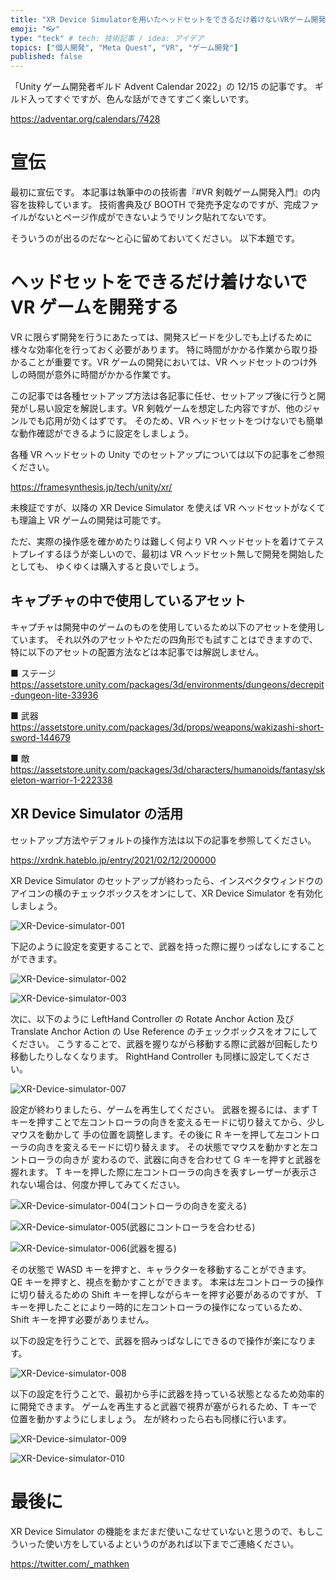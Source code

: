 ```yaml
---
title: "XR Device Simulatorを用いたヘッドセットをできるだけ着けないVRゲーム開発方法"
emoji: "👓"
type: "teck" # tech: 技術記事 / idea: アイデア
topics: ["個人開発", "Meta Quest", "VR", "ゲーム開発"]
published: false
---
```


「Unity ゲーム開発者ギルド Advent Calendar 2022」の 12/15 の記事です。
ギルド入ってすぐですが、色んな話ができてすごく楽しいです。

https://adventar.org/calendars/7428

# 宣伝

最初に宣伝です。
本記事は執筆中のの技術書『#VR 剣戟ゲーム開発入門』の内容を抜粋しています。
技術書典及び BOOTH で発売予定なのですが、完成ファイルがないとページ作成ができないようでリンク貼れてないです。

そういうのが出るのだな～と心に留めておいてください。
以下本題です。

# ヘッドセットをできるだけ着けないで VR ゲームを開発する

VR に限らず開発を行うにあたっては、開発スピードを少しでも上げるために様々な効率化を行っておく必要があります。
特に時間がかかる作業から取り掛かることが重要です。VR ゲームの開発においては、VR ヘッドセットのつけ外しの時間が意外に時間がかかる作業です。

この記事では各種セットアップ方法は各記事に任せ、セットアップ後に行うと開発がし易い設定を解説します。VR 剣戟ゲームを想定した内容ですが、他のジャンルでも応用が効くはずです。
そのため、VR ヘッドセットをつけないでも簡単な動作確認ができるように設定をしましょう。

各種 VR ヘッドセットの Unity でのセットアップについては以下の記事をご参照ください。

https://framesynthesis.jp/tech/unity/xr/

未検証ですが、以降の XR Device Simulator を使えば VR ヘッドセットがなくても理論上 VR ゲームの開発は可能です。

ただ、実際の操作感を確かめたりは難しく何より VR ヘッドセットを着けてテストプレイするほうが楽しいので、最初は VR ヘッドセット無しで開発を開始したとしても、
ゆくゆくは購入すると良いでしょう。

## キャプチャの中で使用しているアセット

キャプチャは開発中のゲームのものを使用しているため以下のアセットを使用しています。
それ以外のアセットやただの四角形でも試すことはできますので、特に以下のアセットの配置方法などは本記事では解説しません。

■ ステージ
https://assetstore.unity.com/packages/3d/environments/dungeons/decrepit-dungeon-lite-33936

■ 武器
https://assetstore.unity.com/packages/3d/props/weapons/wakizashi-short-sword-144679

■ 敵
https://assetstore.unity.com/packages/3d/characters/humanoids/fantasy/skeleton-warrior-1-222338

## XR Device Simulator の活用

セットアップ方法やデフォルトの操作方法は以下の記事を参照してください。

https://xrdnk.hateblo.jp/entry/2021/02/12/200000

XR Device Simulator のセットアップが終わったら、インスペクタウィンドウのアイコンの横のチェックボックスをオンにして、XR Device Simulator を有効化しましょう。

![XR-Device-simulator-001](/images/headset-less-vr-video-game-dev/XR-Device-simulator-001.png)

下記のように設定を変更することで、武器を持った際に握りっぱなしにすることができます。

![XR-Device-simulator-002](/images/headset-less-vr-video-game-dev/XR-Device-simulator-002.png)

![XR-Device-simulator-003](/images/headset-less-vr-video-game-dev/XR-Device-simulator-003.png)

次に、以下のように LeftHand Controller の Rotate Anchor Action 及び
Translate Anchor Action の Use Reference のチェックボックスをオフにしてください。
こうすることで、武器を握りながら移動する際に武器が回転したり移動したりしなくなります。
RightHand Controller も同様に設定してください。

![XR-Device-simulator-007](/images/headset-less-vr-video-game-dev/XR-Device-simulator-007.png)

設定が終わりましたら、ゲームを再生してください。
武器を握るには、まず T キーを押すことで左コントローラの向きを変えるモードに切り替えてから、少しマウスを動かして
手の位置を調整します。その後に R キーを押して左コントローラの向きを変えるモードに切り替えます。
その状態でマウスを動かすと左コントローラの向きが
変わるので、武器に向きを合わせて G キーを押すと武器を握れます。
T キーを押した際に左コントローラの向きを表すレーザーが表示されない場合は、何度か押してみてください。

![XR-Device-simulator-004(コントローラの向きを変える)](/images/headset-less-vr-video-game-dev/XR-Device-simulator-004.png)

![XR-Device-simulator-005(武器にコントローラを合わせる)](/images/headset-less-vr-video-game-dev/XR-Device-simulator-005.png)

![XR-Device-simulator-006(武器を握る)](/images/headset-less-vr-video-game-dev/XR-Device-simulator-006.png)

その状態で WASD キーを押すと、キャラクターを移動することができます。
QE キーを押すと、視点を動かすことができます。
本来は左コントローラの操作に切り替えるための Shift キーを押しながらキーを押す必要があるのですが、
T キーを押したことにより一時的に左コントローラの操作になっているため、Shift キーを押す必要がありません。

以下の設定を行うことで、武器を掴みっぱなしにできるので操作が楽になります。

![XR-Device-simulator-008](/images/headset-less-vr-video-game-dev/XR-Device-simulator-008.jpg)

以下の設定を行うことで、最初から手に武器を持っている状態となるため効率的に開発できます。
ゲームを再生すると武器で視界が塞がられるため、T キーで位置を動かすようにしましょう。
左が終わったら右も同様に行います。

![XR-Device-simulator-009](/images/headset-less-vr-video-game-dev/XR-Device-simulator-009.jpg)

![XR-Device-simulator-010](/images/headset-less-vr-video-game-dev/XR-Device-simulator-010.jpg)

# 最後に

XR Device Simulator の機能をまだまだ使いこなせていないと思うので、もしこういった使い方をしているよというのがあれば以下までご連絡ください。

https://twitter.com/_mathken
